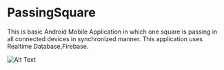 # PassingSquare
This is basic Android Mobile Application in which one square is passing in all connected devices in synchronized manner. This application uses Realtime Database,Firebase.

![Alt Text](https://github.com/Gandhi89/BouncingBall/blob/master/demo-PS.gif)
